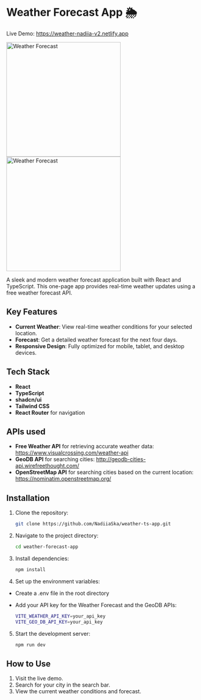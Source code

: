# Weather Forecast App 🌦️ 

Live Demo: https://weather-nadiia-v2.netlify.app

<img src="https://github.com/user-attachments/assets/d94617b4-2103-49d2-a7a1-8afa29e2538b" alt="Weather Forecast" width="300"/>
<img src="https://github.com/user-attachments/assets/aa1d9e28-3618-4240-bd69-03011569458f" alt="Weather Forecast" width="300"/>

A sleek and modern weather forecast application built with React and TypeScript. This one-page app provides real-time weather updates using a free weather forecast API.

## Key Features  
- **Current Weather**: View real-time weather conditions for your selected location.  
- **Forecast**: Get a detailed weather forecast for the next four days.  
- **Responsive Design**: Fully optimized for mobile, tablet, and desktop devices.  

## Tech Stack  
- **React**  
- **TypeScript**  
- **shadcn/ui**  
- **Tailwind CSS**  
- **React Router** for navigation

## APIs used 
- **Free Weather API** for retrieving accurate weather data: https://www.visualcrossing.com/weather-api
- **GeoDB API** for searching cities: http://geodb-cities-api.wirefreethought.com/
- **OpenStreetMap API** for searching cities based on the current location: https://nominatim.openstreetmap.org/

## Installation  
1. Clone the repository:
   
   ```bash
   git clone https://github.com/NadiiaSka/weather-ts-app.git
2. Navigate to the project directory:
   
   ```bash
   cd weather-forecast-app
3. Install dependencies:
   
   ```bash
   npm install
4. Set up the environment variables:
- Create a .env file in the root directory
- Add your API key for the Weather Forecast and the GeoDB APIs:
   
   ```bash
   VITE_WEATHER_API_KEY=your_api_key
   VITE_GEO_DB_API_KEY=your_api_key
   ```
5. Start the development server:
   
   ```bash
   npm run dev

## How to Use
1. Visit the live demo.
2. Search for your city in the search bar.
3. View the current weather conditions and forecast.
